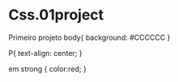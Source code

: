 # Css.01project
Primeiro projeto
body{
    background: #CCCCCC
}

P{
    text-align: center;
}

em strong {
    color:red;
}

